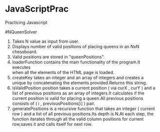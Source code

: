 # JavaScriptPrac
Practicing Javascript

#NQueenSolver                                                                                                                      
1. Takes N value as input from user.                  
2. Displays number of valid positions of placing queens in an NxN chessboard.           
3. Valid positions are stored in "queenPositions".
4. loaderFunction contains the main functionality of the program.It executes                                
   when all the elements of the HTML page is loaded.
5. createKey takes an integer and an array of integers and creates a unique
   by concatenating the elements provided.Returns this string.
6. isValidPosition position takes a current position ( via curX , curY ) and a
   list of previous positions as an array of integers.It calculates if the
   current position is valid for placing a queen.All previous positions consists of
   ( i , previousPositions[i] ) pair.
7. generatePositions is a recursive function that takes an integer ( current row )
   and a list of all previous positions.Its depth is N.At each step, the function
   iterates through all the valid column positions for current row,saves it and
   calls itself for next row.  
